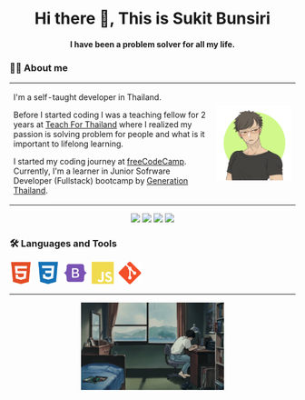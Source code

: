<h1 align="center"> Hi there 👋, This is Sukit Bunsiri </h1>
<h4 align="center"> I have been a problem solver for all my life. </h4>

### :man_technologist: About me

<table>
<tr>
<td>
<p>I'm a self-taught developer in Thailand. </p>
<p>Before I started coding I was a teaching fellow for 2 years at <a href="">Teach For Thailand</a> where I realized my passion is solving problem for people and what is it important to lifelong learning.</p>
<p>I started my coding journey at <a href="https://www.freecodecamp.org">freeCodeCamp</a>. Currently, I'm a learner in Junior Sofrware Developer (Fullstack) bootcamp by <a href="https://thailand.generation.org">Generation Thailand</a>.</p>
</td>
<td>
<img src="asset\avatar.png"> 
</td>
<tr>
</table>

<p align="center">
<a target="_blank" href="https://sukitb.github.io"><img src="https://img.shields.io/badge/GitHub%20Pages-222222?style=for-the-badge&logo=GitHub%20Pages&logoColor=white"></a>
<a target="_blank" href="https://www.linkedin.com/in/sukit-bunsiri-2a2020203/"><img src="https://img.shields.io/badge/LinkedIn-0077B5?style=for-the-badge&logo=linkedin&logoColor=white"></a>
<img src="https://img.shields.io/badge/Twitter-1DA1F2?style=for-the-badge&logo=twitter&logoColor=white">
<a target="_blank" href="https://sukitbunsiri.medium.com"><img src="https://img.shields.io/badge/Medium-12100E?style=for-the-badge&logo=medium&logoColor=white"></a>
</p>

### :hammer_and_wrench: Languages and Tools

<p>
<img alt="html5" width="40" height="40" src="asset\icon\html5-plain.svg">&nbsp;
<img alt="css3" width="40" height="40" src="asset\icon\css3-plain.svg">&nbsp;
<img alt="bootstrap" width="40" height="40" src="asset\icon\bootstrap-plain.svg">&nbsp;
<img alt="javascript" width="40" height="40" src="asset\icon\javascript-plain.svg">&nbsp;
<img alt="git" width="40" height="40" src="asset\icon\git-plain.svg">&nbsp;
</p>
    
<!-- will update later
<img alt="react" width="9%" src="asset\icon\react-original.svg">
<img alt="nodejs" width="9%" src="asset\icon\nodejs-plain.svg">
<img alt="express" width="9%" src="asset\icon\express-original.svg">
<img alt="mongodb" width="9%" src="asset\icon\mongodb-plain.svg"> -->



--- 
<div align="center"> 
    <img width="50%" src="asset\download.gif">
</div>
